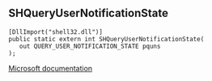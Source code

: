 ## SHQueryUserNotificationState

```
[DllImport("shell32.dll")]
public static extern int SHQueryUserNotificationState(
   out QUERY_USER_NOTIFICATION_STATE pquns
);
```

[Microsoft documentation](TODO)
